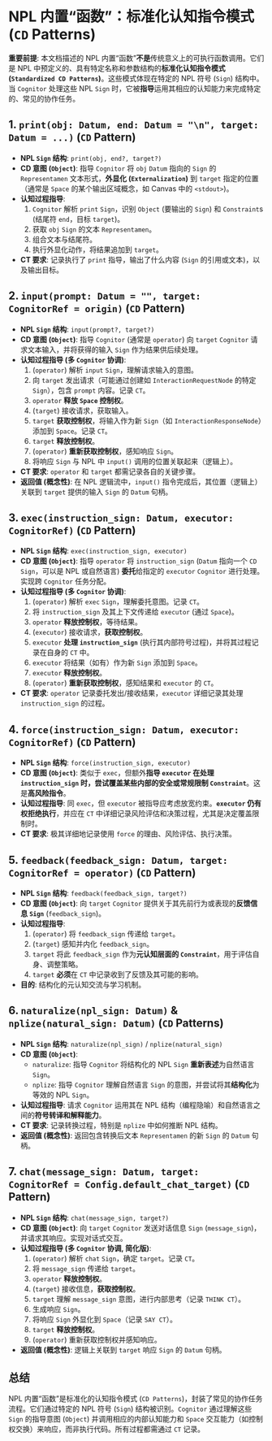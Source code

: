 # NPL 内置“函数”：标准化认知指令模式 (`CD` Patterns)

**重要前提**: 本文档描述的 NPL 内置“函数”**不是**传统意义上的可执行函数调用。它们是 NPL 中预定义的、具有特定名称和参数结构的**标准化认知指令模式 (`Standardized CD Patterns`)**。这些模式体现在特定的 NPL 符号 (`Sign`) 结构中。当 `Cognitor` 处理这些 NPL `Sign` 时，它被**指导**运用其相应的认知能力来完成特定的、常见的协作任务。

## 1. `print(obj: Datum, end: Datum = "\n", target: Datum = ...)` (`CD` Pattern)

* **NPL `Sign` 结构**: `print(obj, end?, target?)`
* **CD 意图 (`Object`)**: 指导 `Cognitor` 将 `obj` `Datum` 指向的 `Sign` 的 `Representamen` 文本形式，**外显化 (`Externalization`)** 到 `target` 指定的位置（通常是 `Space` 的某个输出区域概念，如 Canvas 中的 `<stdout>`)。
* **认知过程指导**:
    1.  `Cognitor` 解析 `print` `Sign`，识别 `Object` (要输出的 `Sign`) 和 `Constraint`s (结尾符 `end`，目标 `target`)。
    2.  获取 `obj` `Sign` 的文本 `Representamen`。
    3.  组合文本与结尾符。
    4.  执行外显化动作，将结果追加到 `target`。
* **CT 要求**: 记录执行了 `print` 指导，输出了什么内容 (`Sign` 的引用或文本)，以及输出目标。

## 2. `input(prompt: Datum = "", target: CognitorRef = origin)` (`CD` Pattern)

* **NPL `Sign` 结构**: `input(prompt?, target?)`
* **CD 意图 (`Object`)**: 指导 `Cognitor` (通常是 `operator`) 向 `target` `Cognitor` 请求文本输入，并将获得的输入 `Sign` 作为结果供后续处理。
* **认知过程指导 (多 `Cognitor` 协调)**:
    1.  (`operator`) 解析 `input` `Sign`，理解请求输入的意图。
    2.  向 `target` 发出请求（可能通过创建如 `InteractionRequestNode` 的特定 `Sign`），包含 `prompt` 内容。记录 `CT`。
    3.  `operator` **释放 `Space` 控制权**。
    4.  (`target`) 接收请求，获取输入。
    5.  `target` **获取控制权**，将输入作为新 `Sign`（如 `InteractionResponseNode`）添加到 `Space`。记录 `CT`。
    6.  `target` **释放控制权**。
    7.  (`operator`) **重新获取控制权**，感知响应 `Sign`。
    8.  将响应 `Sign` 与 NPL 中 `input()` 调用的位置关联起来（逻辑上）。
* **CT 要求**: `operator` 和 `target` 都需记录各自的关键步骤。
* **返回值 (概念性)**: 在 NPL 逻辑流中，`input()` 指令完成后，其位置（逻辑上）关联到 `target` 提供的输入 `Sign` 的 `Datum` 句柄。

## 3. `exec(instruction_sign: Datum, executor: CognitorRef)` (`CD` Pattern)

* **NPL `Sign` 结构**: `exec(instruction_sign, executor)`
* **CD 意图 (`Object`)**: 指导 `operator` 将 `instruction_sign` (`Datum` 指向一个 `CD Sign`，可以是 NPL 或自然语言) **委托**给指定的 `executor` `Cognitor` 进行处理。实现跨 `Cognitor` 任务分配。
* **认知过程指导 (多 `Cognitor` 协调)**:
    1.  (`operator`) 解析 `exec` `Sign`，理解委托意图。记录 `CT`。
    2.  将 `instruction_sign` 及其上下文传递给 `executor` (通过 `Space`)。
    3.  `operator` **释放控制权**，等待结果。
    4.  (`executor`) 接收请求，**获取控制权**。
    5.  `executor` **处理 `instruction_sign`** (执行其内部符号过程)，并将其过程记录在自身的 `CT` 中。
    6.  `executor` 将结果（如有）作为新 `Sign` 添加到 `Space`。
    7.  `executor` **释放控制权**。
    8.  (`operator`) **重新获取控制权**，感知结果和 `executor` 的 `CT`。
* **CT 要求**: `operator` 记录委托发出/接收结果，`executor` 详细记录其处理 `instruction_sign` 的过程。

## 4. `force(instruction_sign: Datum, executor: CognitorRef)` (`CD` Pattern)

* **NPL `Sign` 结构**: `force(instruction_sign, executor)`
* **CD 意图 (`Object`)**: 类似于 `exec`，但额外**指导 `executor` 在处理 `instruction_sign` 时，尝试覆盖某些内部的安全或常规限制 `Constraint`**。这是**高风险指令**。
* **认知过程指导**: 同 `exec`，但 `executor` 被指导应考虑放宽约束。**`executor` 仍有权拒绝执行**，并应在 `CT` 中详细记录风险评估和决策过程，尤其是决定覆盖限制时。
* **CT 要求**: 极其详细地记录使用 `force` 的理由、风险评估、执行决策。

## 5. `feedback(feedback_sign: Datum, target: CognitorRef = operator)` (`CD` Pattern)

* **NPL `Sign` 结构**: `feedback(feedback_sign, target?)`
* **CD 意图 (`Object`)**: 向 `target` `Cognitor` 提供关于其先前行为或表现的**反馈信息 `Sign`** (`feedback_sign`)。
* **认知过程指导**:
    1.  (`operator`) 将 `feedback_sign` 传递给 `target`。
    2.  (`target`) 感知并内化 `feedback_sign`。
    3.  `target` 将此 `feedback_sign` 作为**元认知层面的 `Constraint`**，用于评估自身、调整策略。
    4.  `target` **必须**在 `CT` 中记录收到了反馈及其可能的影响。
* **目的**: 结构化的元认知交流与学习机制。

## 6. `naturalize(npl_sign: Datum)` & `nplize(natural_sign: Datum)` (`CD` Patterns)

* **NPL `Sign` 结构**: `naturalize(npl_sign)` / `nplize(natural_sign)`
* **CD 意图 (`Object`)**:
    * `naturalize`: 指导 `Cognitor` 将结构化的 NPL `Sign` **重新表述**为自然语言 `Sign`。
    * `nplize`: 指导 `Cognitor` 理解自然语言 `Sign` 的意图，并尝试将其**结构化**为等效的 NPL `Sign`。
* **认知过程指导**: 请求 `Cognitor` 运用其在 NPL 结构（编程隐喻）和自然语言之间的**符号转译和解释能力**。
* **CT 要求**: 记录转换过程，特别是 `nplize` 中如何推断 NPL 结构。
* **返回值 (概念性)**: 返回包含转换后文本 `Representamen` 的新 `Sign` 的 `Datum` 句柄。

## 7. `chat(message_sign: Datum, target: CognitorRef = Config.default_chat_target)` (`CD` Pattern)

* **NPL `Sign` 结构**: `chat(message_sign, target?)`
* **CD 意图 (`Object`)**: 向 `target` `Cognitor` 发送对话信息 `Sign` (`message_sign`)，并请求其响应。实现对话式交互。
* **认知过程指导 (多 `Cognitor` 协调, 简化版)**:
    1.  (`operator`) 解析 `chat` `Sign`，确定 `target`。记录 `CT`。
    2.  将 `message_sign` 传递给 `target`。
    3.  `operator` **释放控制权**。
    4.  (`target`) 接收信息，**获取控制权**。
    5.  `target` 理解 `message_sign` 意图，进行内部思考（记录 `THINK CT`）。
    6.  生成响应 `Sign`。
    7.  将响应 `Sign` 外显化到 `Space`（记录 `SAY CT`）。
    8.  `target` **释放控制权**。
    9.  (`operator`) 重新获取控制权并感知响应。
* **返回值 (概念性)**: 逻辑上关联到 `target` 响应 `Sign` 的 `Datum` 句柄。

## 总结

NPL 内置“函数”是标准化的认知指令模式 (`CD Patterns`)，封装了常见的协作任务流程。它们通过特定的 NPL 符号 (`Sign`) 结构被识别。`Cognitor` 通过理解这些 `Sign` 的指导意图 (`Object`) 并调用相应的内部认知能力和 `Space` 交互能力（如控制权交换）来响应，而非执行代码。所有过程都需通过 `CT` 记录。